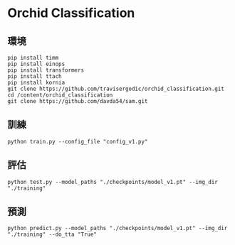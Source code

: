 # Orchid Classification

## 環境
```
pip install timm
pip install einops
pip install transformers
pip install ttach
pip install kornia
git clone https://github.com/travisergodic/orchid_classification.git
cd /content/orchid_classification
git clone https://github.com/davda54/sam.git
```

## 訓練
```
python train.py --config_file "config_v1.py"
```

## 評估
```
python test.py --model_paths "./checkpoints/model_v1.pt" --img_dir "./training"
```

## 預測
```
python predict.py --model_paths "./checkpoints/model_v1.pt" --img_dir "./training" --do_tta "True"
```
